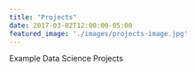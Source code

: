 ```yaml
---
title: "Projects"
date: 2017-03-02T12:00:00-05:00
featured_image: './images/projects-image.jpg'
---
```

Example Data Science Projects
